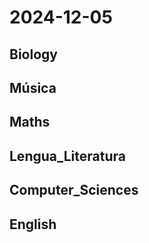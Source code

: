 # 2024-12-05 <!-- markmap: foldAll -->

## Biology

## Música

## Maths

## Lengua_Literatura

## Computer_Sciences

## English

